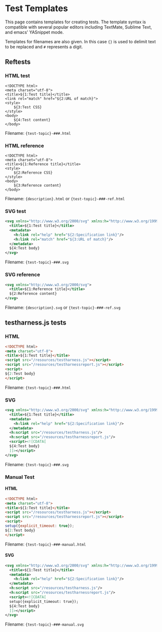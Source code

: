 # Test Templates

This page contains templates for creating tests. The template syntax
is compatible with several popular editors including TextMate, Sublime
Text, and emacs' YASnippet mode.

Templates for filenames are also given. In this case `{}` is used to
delimit text to be replaced and `#` represents a digit.

## Reftests

### HTML test

<!--
  Syntax highlighting cannot be enabled for the following template because it
  contains invalid CSS.
-->

```
<!DOCTYPE html>
<meta charset="utf-8">
<title>${1:Test title}</title>
<link rel="match" href="${2:URL of match}">
<style>
    ${3:Test CSS}
</style>
<body>
    ${4:Test content}
</body>
```

Filename: `{test-topic}-###.html`

### HTML reference

<!--
  Syntax highlighting cannot be enabled for the following template because it
  contains invalid CSS.
-->

```
<!DOCTYPE html>
<meta charset="utf-8">
<title>${1:Reference title}</title>
<style>
    ${2:Reference CSS}
</style>
<body>
    ${3:Reference content}
</body>
```

Filename: `{description}.html` or `{test-topic}-###-ref.html`

### SVG test

``` xml
<svg xmlns="http://www.w3.org/2000/svg" xmlns:h="http://www.w3.org/1999/xhtml">
  <title>${1:Test title}</title>
  <metadata>
    <h:link rel="help" href="${2:Specification link}"/>
    <h:link rel="match" href="${3:URL of match}"/>
  </metadata>
  ${4:Test body}
</svg>
```

Filename: `{test-topic}-###.svg`

### SVG reference

``` xml
<svg xmlns="http://www.w3.org/2000/svg">
  <title>${1:Reference title}</title>
  ${2:Reference content}
</svg>
```

Filename: `{description}.svg` or `{test-topic}-###-ref.svg`

## testharness.js tests

### HTML

``` html
<!DOCTYPE html>
<meta charset="utf-8">
<title>${1:Test title}</title>
<script src="/resources/testharness.js"></script>
<script src="/resources/testharnessreport.js"></script>
<script>
${2:Test body}
</script>
```

Filename: `{test-topic}-###.html`

### SVG

``` xml
<svg xmlns="http://www.w3.org/2000/svg" xmlns:h="http://www.w3.org/1999/xhtml">
  <title>${1:Test title}</title>
  <metadata>
    <h:link rel="help" href="${2:Specification link}"/>
  </metadata>
  <h:script src="/resources/testharness.js"/>
  <h:script src="/resources/testharnessreport.js"/>
  <script><![CDATA[
  ${4:Test body}
  ]]></script>
</svg>
```

Filename: `{test-topic}-###.svg`

### Manual Test

#### HTML

``` html
<!DOCTYPE html>
<meta charset="utf-8">
<title>${1:Test title}</title>
<script src="/resources/testharness.js"></script>
<script src="/resources/testharnessreport.js"></script>
<script>
setup({explicit_timeout: true});
${2:Test body}
</script>
```

Filename: `{test-topic}-###-manual.html`

#### SVG

``` xml
<svg xmlns="http://www.w3.org/2000/svg" xmlns:h="http://www.w3.org/1999/xhtml">
  <title>${1:Test title}</title>
  <metadata>
    <h:link rel="help" href="${2:Specification link}"/>
  </metadata>
  <h:script src="/resources/testharness.js"/>
  <h:script src="/resources/testharnessreport.js"/>
  <script><![CDATA[
  setup({explicit_timeout: true});
  ${4:Test body}
  ]]></script>
</svg>
```

Filename: `{test-topic}-###-manual.svg`

